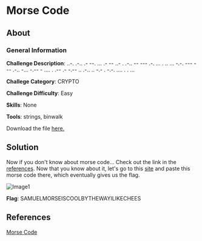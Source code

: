 # Morse Code
## About

### General Information

__Challenge Description__: ..-. .-.. .- --. ... .- -- ..- . .-.. -- --- .-. ... . .. ... -.-. --- --- .-.. -... -.-- - .... . .-- .- -.-- .. .-.. .. -.- . -.-. .... . . ...

__Challege Category__: CRYPTO

__Challenge Difficulty__: Easy

__Skills__: None

__Tools__: strings, binwalk

Download the file [here.](https://mega.nz/file/CXYXBQAK#6eLJSXvAfGnemqWpNbLQtOHBvtkCzA7-zycVjhHPYQQ)

## Solution

Now if you don't know about morse code... Check out the link in the [references](#References). Now that you know about it, let's go to this [site](https://www.boxentriq.com/code-breaking/morse-code) and paste this morse code there, which eventually gives us the flag.

![Image1](https://github.com/iParamjotSingh/WriteUps/blob/master/CTFlearn/Morse%20Code/1.png)

__Flag__: SAMUELMORSEISCOOLBYTHEWAYILIKECHEES

## References

[Morse Code](https://en.wikipedia.org/wiki/Morse_code)
